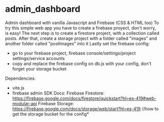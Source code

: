 # admin_dashboard
Admin dashboard with vanilla Javascript and  Firebase (CSS & HTML too)
To try this simple web app you have to create a firebase proyect, don't worry, is easy!
The next step is to create a firestore project, with a collection called posts.
After that, create a storage project with a folder called "images" and another folder called "postImages" into it
Lastly set the firebase config: 
  - go to your firebase project, firebase console/settings/project settings/service accounts
  - copy and replace the firebase config on db.js with your config, don't forget your storage bucket

Dependencies: 
  - vite.js
  - firebase admin SDK
Docs:
Firebase Firestore: https://firebase.google.com/docs/firestore/quickstart?hl=es-419#web-modular-api
Firebase Storage: https://firebase.google.com/docs/storage/web/start?hl=es-419 //how to get the storage bucket for the config*
